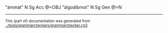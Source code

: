 

"ámmát" N Sg Acc @<OBJ  "álgoálbmot" N Sg Gen @>N

* * *
<small>This (part of) documentation was generated from [../tools/grammarcheckers/grammarchecker.cg3](http://github.com/giellalt/lang-sme/blob/main/../tools/grammarcheckers/grammarchecker.cg3)</small>